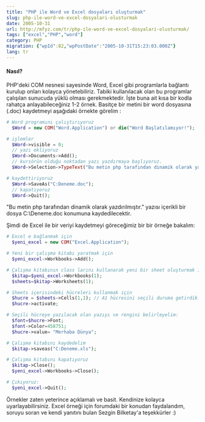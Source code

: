 ```yaml
---
title: "PHP ile Word ve Excel dosyaları oluşturmak"
slug: php-ile-word-ve-excel-dosyalari-olusturmak
date: 2005-10-31
url: http://mfyz.com/tr/php-ile-word-ve-excel-dosyalari-olusturmak/
tags: ["excel","PHP","word"]
category: PHP
migration: {"wpId":82,"wpPostDate":"2005-10-31T15:23:03.000Z"}
lang: tr
---
```


#### Nasıl?

PHP'deki COM nesnesi sayesinde Word, Excel gibi programlarla bağlantı kurulup onları kolayca yönetebiliriz. Tabiki kullanılacak olan bu programlar çalışılan sunucuda yüklü olması gerekmektedir. İşte buna ait kısa bir kodla rahatça anlayabileceğiniz 1-2 örnek. Basitçe bir metini bir word dosyasına (.doc) kaydetmeyi aşağıdaki örnekte görelim :

```php
# Word programını çalıştırıyoruz
  $Word = new COM("Word.Application") or die("Word Başlatılamıyor!");

# işlemler
  $Word->visible = 0;
  // yazı ekliyoruz
  $Word->Documents->Add();
  // kursörün olduğu noktadan yazı yazdırmaya başlıyoruz.
  $Word->Selection->TypeText("Bu metin php tarafından dinamik olarak yazdırılmıştır.");

# kaydettiriyoruz
  $Word->SaveAs("C:Deneme.doc");
  // kapatıyoruz
  $Word->Quit();
```

"Bu metin php tarafından dinamik olarak yazdırılmıştır." yazısı içerikli bir dosya C:\\Deneme.doc konumuna kaydedilecektir.

Şimdi de Excel ile bir veriyi kaydetmeyi göreceğimiz bir bir örneğe bakalım:

```php
# Excel e bağlanmak için
  $yeni_excel = new COM("Excel.Application");

# Yeni bir çalışma kitabı yaratmak için
  $yeni_excel->Workbooks->Add();

# Çalışma kitabının class larını kullanarak yeni bir sheet oluşturmak için
  $kitap=$yeni_excel->Workbooks(1);
  $sheets=$kitap->Worksheets(1);

# Sheets içerisindeki hücreleri kullanmak için
  $hucre = $sheets->Cells(1,1); // A1 hücresini seçili duruma getirdik..
  $hucre->activate;

# Seçili hücreye yazılacak olan yazıyı ve rengini belirleyelim:
  $font=$hucre->Font;
  $font->Color=458751;
  $hucre->value= "Merhaba Dünya";   

# Çalışma kitabını kaydedelim
  $kitap->saveas("C:Deneme.xls");

# Çalışma kitabını kapatıyoruz
  $kitap->Close();
  $yeni_excel->Workbooks->Close();

# Çıkıyoruz:
  $yeni_excel->Quit();
```

Örnekler zaten yeterince açıklamalı ve basit. Kendinize kolayca uyarlayabilirsiniz. Excel örneği için forumdaki bir konudan faydalandım, soruyu soran ve kendi yanıtını bulan Sezgin Bilketay'a teşekkürler :)